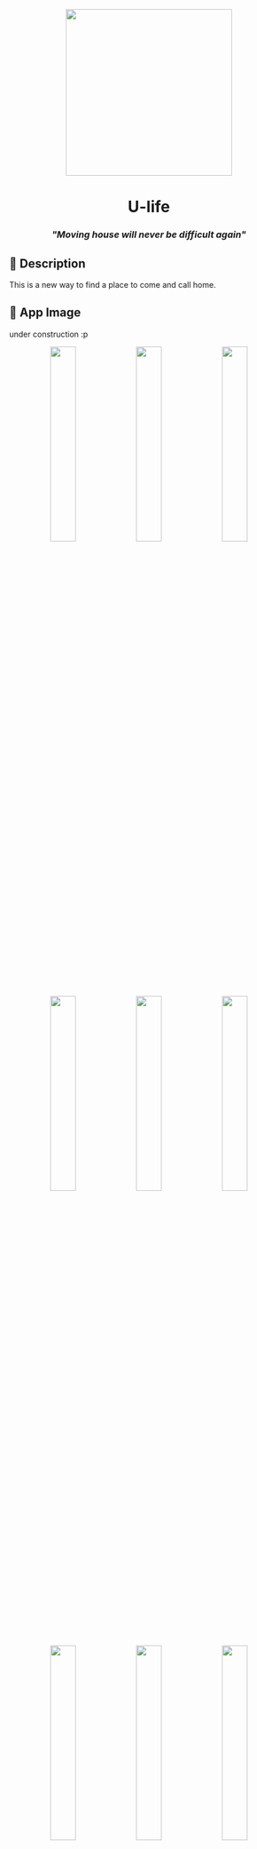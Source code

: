 
<div align="center">

<img width="" src="logo_app.png"  width=300 height=300  align="center">



# U-life

</div>

<h3 align="center">
<i>"Moving house will never be difficult again"</i>
</h3>

## 📃 Description
This is a new way to find a place to come and call home.


## 📱 App Image
 under construction :p
<div align="center">
<div>
<img src="images/Imagen1.jpg" width="30%" />
<img src="images/Imagen2.jpg" width="30%" />
<img src="images/Imagen3.jpg" width="30%" />
<img src="images/Imagen4.jpg" width="30%" />
<img src="images/Imagen5.jpg" width="30%" />
<img src="images/Imagen6.jpg" width="30%" />
<img src="images/Imagen7.jpg" width="30%" />
<img src="images/Imagen8.jpg" width="30%" />
<img src="images/Imagen9.jpg" width="30%" />
</div>
</div>

## 📲 Installation

1. **Download by :** [under construction](play.google.com)


## 👥 Authors

- Leader & Developer: [Brandon Fuentes](https://github.com/BrandonFnts)
- Developer & UX/UI : [Lenn Monroy](https://github.com/ReiLennux)


---

Thank you for your interest in our project!

## 🛠 Technologies used for the development of the application

<p align="left">
    <img src="https://img.shields.io/badge/Kotlin-282C34?logo=kotlin" alt="Kotlin logo" title="Kotlin" height="25" />
    <img src="https://img.shields.io/badge/JetpackCompose-282C34?logo=jetpackcompose" alt="JetpackCompose logo" title="JetpackCompose" height="25" />
    <img src="https://img.shields.io/badge/Firebase-282C34?logo=firebase" alt="Firebase logo" title="Firebase" height="25" />
    <img src="https://img.shields.io/badge/Google Cloud-282C34?logo=googlecloud" alt="Google Cloud logo" title="Google Cloud" height="25" />
    <img src="https://img.shields.io/badge/Android-282C34?logo=android" alt="Android logo" title="Android" height="25" />
    <img src="https://img.shields.io/badge/Material Design-282C34?logo=materialdesign" alt="Material Design logo" title="Material Design" height="25" />
    <img src="https://img.shields.io/badge/Made with love-282C34?logo=undertale" alt="JavaScript logo" title="JavaScript" height="25" />
</p>



